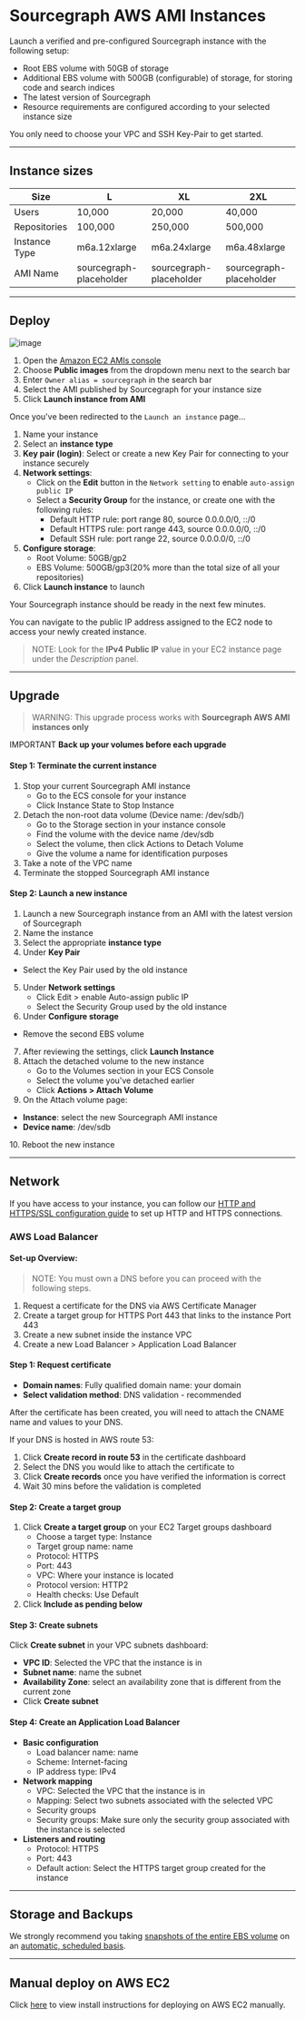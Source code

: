 # Sourcegraph AWS AMI Instances

Launch a verified and pre-configured Sourcegraph instance with the following setup:

- Root EBS volume with 50GB of storage
- Additional EBS volume with 500GB (configurable) of storage, for storing code and search indices
- The latest version of Sourcegraph
- Resource requirements are configured according to your selected instance size

You only need to choose your VPC and SSH Key-Pair to get started.

---

## Instance sizes

| Size          | L                       | XL                      | 2XL                     |
|---------------|-------------------------|-------------------------|-------------------------|
| Users         | 10,000                  | 20,000                  | 40,000                  |
| Repositories  | 100,000                 | 250,000                 | 500,000                 |
| Instance Type | m6a.12xlarge            | m6a.24xlarge            | m6a.48xlarge            |
| AMI Name      | sourcegraph-placeholder | sourcegraph-placeholder | sourcegraph-placeholder |

---

## Deploy

![image](https://user-images.githubusercontent.com/68532117/191854109-8b81abb4-925d-436d-b14f-91607c852f7b.png)

1. Open the [Amazon EC2 AMIs console](https://console.aws.amazon.com/ec2/home#Images:visibility=public-images)
2. Choose **Public images** from the dropdown menu next to the search bar
3. Enter `Owner alias = sourcegraph` in the search bar
4. Select the AMI published by Sourcegraph for your instance size
5. Click **Launch instance from AMI**

Once you've been redirected to the `Launch an instance` page...

1. Name your instance
2. Select an **instance type**
3. **Key pair (login)**: Select or create a new Key Pair for connecting to your instance securely
4. **Network settings**: 
   - Click on the **Edit** button in the `Network setting` to enable `auto-assign public IP` 
   - Select a **Security Group** for the instance, or create one with the following rules:
     - Default HTTP rule: port range 80, source 0.0.0.0/0, ::/0
     - Default HTTPS rule: port range 443, source 0.0.0.0/0, ::/0
     - Default SSH rule: port range 22, source 0.0.0.0/0, ::/0
5. **Configure storage**:
   - Root Volume: 50GB/gp2
   - EBS Volume: 500GB/gp3(20% more than the total size of all your repositories)
6. Click **Launch instance** to launch

Your Sourcegraph instance should be ready in the next few minutes. 

You can navigate to the public IP address assigned to the EC2 node to access your newly created instance.

>NOTE: Look for the **IPv4 Public IP** value in your EC2 instance page under the *Description* panel.

---

## Upgrade

> WARNING: This upgrade process works with **Sourcegraph AWS AMI instances only**

<span class="badge badge-critical">IMPORTANT</span> **Back up your volumes before each upgrade**

#### Step 1: Terminate the current instance

1. Stop your current Sourcegraph AMI instance
   - Go to the ECS console for your instance
   - Click Instance State to Stop Instance
2. Detach the non-root data volume (Device name: /dev/sdb/)
   - Go to the Storage section in your instance console
   - Find the volume with the device name /dev/sdb
   - Select the volume, then click Actions to Detach Volume
   - Give the volume a name for identification purposes
3. Take a note of the VPC name
4. Terminate the stopped Sourcegraph AMI instance

#### Step 2: Launch a new instance

1. Launch a new Sourcegraph instance from an AMI with the latest version of Sourcegraph
2. Name the instance
3. Select the appropriate **instance type**
4. Under **Key Pair**
  - Select the Key Pair used by the old instance
5. Under **Network settings**
   - Click Edit > enable Auto-assign public IP
   - Select the Security Group used by the old instance
6. Under **Configure storage**
 - Remove the second EBS volume
7. After reviewing the settings, click **Launch Instance**
8. Attach the detached volume to the new instance
   - Go to the Volumes section in your ECS Console
   - Select the volume you've detached earlier
   - Click **Actions > Attach Volume**
9. On the Attach volume page:
  - **Instance**: select the new Sourcegraph AMI instance
  - **Device name**: /dev/sdb

10\. Reboot the new instance

---

## Network

If you have access to your instance, you can follow our [HTTP and HTTPS/SSL configuration guide](../../../admin/http_https_configuration.md#sourcegraph-via-docker-compose-caddy-2) to set up HTTP and HTTPS connections.

### AWS Load Balancer

#### Set-up Overview:

> NOTE: You must own a DNS before you can proceed with the following steps.

1. Request a certificate for the DNS via AWS Certificate Manager
2. Create a target group for HTTPS Port 443 that links to the instance Port 443
3. Create a new subnet inside the instance VPC
4. Create a new Load Balancer > Application Load Balancer

#### Step 1: Request certificate

- **Domain names**: Fully qualified domain name: your domain
- **Select validation method**: DNS validation - recommended
 
After the certificate has been created, you will need to attach the CNAME name and values to your DNS.

If your DNS is hosted in AWS route 53:

1. Click **Create record in route 53** in the certificate dashboard
2. Select the DNS you would like to attach the certificate to
3. Click **Create records** once you have verified the information is correct
4. Wait 30 mins before the validation is completed

#### Step 2: Create a target group

1. Click **Create a target group** on your EC2 Target groups dashboard
   - Choose a target type: Instance
   - Target group name: name
   - Protocol: HTTPS
   - Port: 443
   - VPC: Where your instance is located
   - Protocol version: HTTP2
   - Health checks: Use Default
2. Click **Include as pending below**

#### Step 3: Create subnets

Click **Create subnet** in your VPC subnets dashboard:

- **VPC ID**: Selected the VPC that the instance is in
- **Subnet name**: name the subnet
- **Availability Zone**: select an availability zone that is different from the current zone
- Click **Create subnet**

#### Step 4: Create an Application Load Balancer

- **Basic configuration**
  - Load balancer name: name
  - Scheme: Internet-facing
  - IP address type: IPv4
- **Network mapping**
  - VPC: Selected the VPC that the instance is in
  - Mapping: Select two subnets associated with the selected VPC
  - Security groups
  - Security groups: Make sure only the security group associated with the instance is selected
- **Listeners and routing**
  - Protocol: HTTPS
  - Port: 443
  - Default action: Select the HTTPS target group created for the instance

---

## Storage and Backups

We strongly recommend you taking [snapshots of the entire EBS volume](https://docs.aws.amazon.com/AWSEC2/latest/UserGuide/ebs-creating-snapshot.html) on an [automatic, scheduled basis](https://docs.aws.amazon.com/AWSEC2/latest/UserGuide/snapshot-lifecycle.html).

---

## Manual deploy on AWS EC2

Click [here](aws.md) to view install instructions for deploying on AWS EC2 manually.
